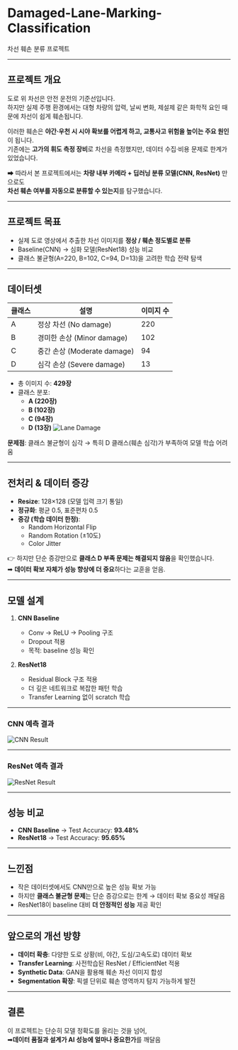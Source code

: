 # Damaged-Lane-Marking-Classification
차선 훼손 분류 프로젝트 

---

## 프로젝트 개요
도로 위 차선은 안전 운전의 기준선입니다.  
하지만 실제 주행 환경에서는 대형 차량의 압력, 날씨 변화, 제설제 같은 화학적 요인 때문에 차선이 쉽게 훼손됩니다.  

이러한 훼손은 **야간·우천 시 시야 확보를 어렵게 하고, 교통사고 위험을 높이는 주요 원인**이 됩니다.  
기존에는 **고가의 휘도 측정 장비**로 차선을 측정했지만, 데이터 수집·비용 문제로 한계가 있었습니다.  

➡ 따라서 본 프로젝트에서는 **차량 내부 카메라 + 딥러닝 분류 모델(CNN, ResNet)** 만으로도  
**차선 훼손 여부를 자동으로 분류할 수 있는지**를 탐구했습니다.  

---

## 프로젝트 목표
- 실제 도로 영상에서 추출한 차선 이미지를 **정상 / 훼손 정도별로 분류**
- Baseline(CNN) → 심화 모델(ResNet18) 성능 비교
- 클래스 불균형(A=220, B=102, C=94, D=13)을 고려한 학습 전략 탐색

---

## 데이터셋

| 클래스 | 설명 | 이미지 수 |
|--------|----------------------|---------|
| A | 정상 차선 (No damage) | 220 |
| B | 경미한 손상 (Minor damage) | 102 |
| C | 중간 손상 (Moderate damage) | 94 |
| D | 심각 손상 (Severe damage) | 13 |

- 총 이미지 수: **429장**
- 클래스 분포:
  - **A (220장)**
  - **B (102장)**
  - **C (94장)**
  - **D (13장)**
![Lane Damage](https://drive.google.com/uc?export=view&id=1kesqj-T0fz_wrxWlehSoPqKvt1Y8IfAg)

 **문제점**: 클래스 불균형이 심각 → 특히 D 클래스(훼손 심각)가 부족하여 모델 학습 어려움

---

## 전처리 & 데이터 증강
- **Resize**: 128×128 (모델 입력 크기 통일)
- **정규화**: 평균 0.5, 표준편차 0.5
- **증강 (학습 데이터 한정)**:
  - Random Horizontal Flip
  - Random Rotation (±10도)
  - Color Jitter

👉 하지만 단순 증강만으로 **클래스 D 부족 문제는 해결되지 않음**을 확인했습니다.  
 ➡ **데이터 확보 자체가 성능 향상에 더 중요**하다는 교훈을 얻음.

---

## 모델 설계
1. **CNN Baseline**
   - Conv → ReLU → Pooling 구조
   - Dropout 적용
   - 목적: baseline 성능 확인

2. **ResNet18**
   - Residual Block 구조 적용
   - 더 깊은 네트워크로 복잡한 패턴 학습
   - Transfer Learning 없이 scratch 학습


---

### CNN 예측 결과
![CNN Result](https://drive.google.com/uc?export=view&id=1TiX_B1yFDoT1uFVpJ8gtpz1ia07pnfUc)

---

### ResNet 예측 결과
![ResNet Result](https://drive.google.com/uc?export=view&id=1tH9gAR-adVaVll-gBnBepAmlsQmHBrGM)

---

## 성능 비교
- **CNN Baseline** → Test Accuracy: **93.48%**
- **ResNet18** → Test Accuracy: **95.65%**

---

## 느낀점
- 작은 데이터셋에서도 CNN만으로 높은 성능 확보 가능
- 하지만 **클래스 불균형 문제**는 단순 증강으로는 한계 → 데이터 확보 중요성 깨달음
- ResNet18이 baseline 대비 **더 안정적인 성능** 제공 확인

---

## 앞으로의 개선 방향
- **데이터 확충**: 다양한 도로 상황(비, 야간, 도심/고속도로) 데이터 확보
- **Transfer Learning**: 사전학습된 ResNet / EfficientNet 적용
- **Synthetic Data**: GAN을 활용해 훼손 차선 이미지 합성
- **Segmentation 확장**: 픽셀 단위로 훼손 영역까지 탐지 가능하게 발전

---

## 결론
이 프로젝트는 단순히 모델 정확도를 올리는 것을 넘어,  
➡**데이터 품질과 설계가 AI 성능에 얼마나 중요한가**를 깨달음
